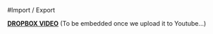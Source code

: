 #Import / Export

[**DROPBOX VIDEO**](https://www.dropbox.com/s/15i1lbl6bj7ujjp/buddyboss-theme-options-import-export.mp4?raw=1)
(To be embedded once we upload it to Youtube...)
